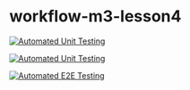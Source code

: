 # workflow-m3-lesson4

[![Automated Unit Testing](https://github.com/AniTei/workflow-m3-lesson4/actions/workflows/unit-test.yml/badge.svg)](https://github.com/AniTei/workflow-m3-lesson4/actions/workflows/unit-test.yml)

[![Automated Unit Testing](https://github.com/AniTei/workflow-m3-lesson4/actions/workflows/unit-test.yml/badge.svg?branch=practice-badges)](https://github.com/AniTei/workflow-m3-lesson4/actions/workflows/unit-test.yml)

[![Automated E2E Testing](https://github.com/AniTei/workflow-m3-lesson4/actions/workflows/e2e-test.yml/badge.svg)](https://github.com/AniTei/workflow-m3-lesson4/actions/workflows/e2e-test.yml)
